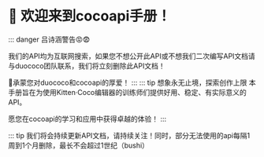# 🎉 欢迎来到cocoapi手册！

::: danger 吕诗涵警告😡😨

我们的API均为互联网搜索，如果您不想公开此API或不想我们二次编写API文档请与duococo团队联系，我们将立刻删除此API文档！

🙏承蒙您对duococo和cocoapi的厚爱！
:::
::: tip 想象永无止境，探索创作上限
本手册旨在为使用Kitten·Coco编辑器的训练师们提供好用、稳定、有实际意义的API。

愿您在cocoapi的学习和应用中获得卓越的体验！
:::

::: tip 我们将会持续更新API文档，请持续关注！同时，部分无法使用的api每隔1周到1个月删除，最长不会超过1世纪（bushi）
